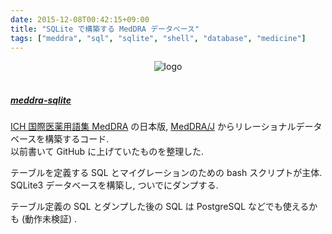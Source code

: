 ```yaml
---
date: 2015-12-08T00:42:15+09:00
title: "SQLite で構築する MedDRA データベース"
tags: ["meddra", "sql", "sqlite", "shell", "database", "medicine"]
---
```


<div style="text-align: center;">
  <img src="../../images/meddra.png" alt="logo">
</div>
<br>

##### [meddra-sqlite](https://github.com/dceoy/meddra-sqlite)

[ICH 国際医薬用語集 MedDRA](http://www.meddra.org/) の日本版, [MedDRA/J](https://www.pmrj.jp/jmo/php/indexj.php) からリレーショナルデータベースを構築するコード.  
以前書いて GitHub に上げていたものを整理した.

テーブルを定義する SQL とマイグレーションのための bash スクリプトが主体.  
SQLite3 データベースを構築し, ついでにダンプする.

テーブル定義の SQL とダンプした後の SQL は PostgreSQL などでも使えるかも (動作未検証) .


<script>
  amzn_assoc_default_search_key = "meddra";
</script>
